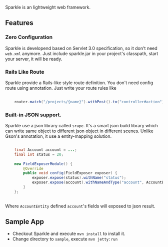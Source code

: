 Sparkle is an lightweight web framework.

## Features

### Zero Configuration

Sparkle is developend based on Servlet 3.0 specification, so it don't need `web.xml` anymore. Just include sparkle.jar in your project's classpath, start your server, it will be ready.

### Rails Like Route

Sparkle provide a Rails-like style route definition. You don't need config route using annotation. Just write your route rules like 

```java
    
    router.match("/projects/{name}").withPost().to("controller#action");

```

### Built-in JSON support.

Sparkle use a json library called `srape`. It's a smart json build library which can write same object to different json object in different scenes. Unlike Gson's annotation, it use a entity-mapping solution.

```java

    final Account account = ...;
    final int status = 20;
    
    new FieldExposerModule() {
        @Override
        public void config(FieldExposer exposer) {
            exposer.expose(status).withName("status");
            exposer.expose(account).withNameAndType("account", AccountEntity.class);
        }
    };
    
```    

Where `AccountEntity` defined `account`'s fields will exposed to json result.

## Sample App

* Checkout Sparkle and execute `mvn install` to install it. 
* Change directory to `sample`, execute `mvn jetty:run`





